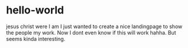 # hello-world
jesus christ were I am
I just wanted to create a nice landingpage to show the people my work. Now I dont even know if this will work hahha. But seems kinda interesting. 
